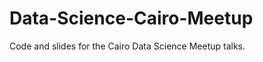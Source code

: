 Data-Science-Cairo-Meetup
=========================

Code and slides for the Cairo Data Science Meetup talks.
